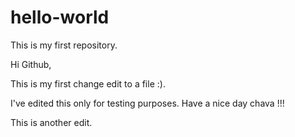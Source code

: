 # hello-world
This is my first repository.

Hi Github,

This is my first change edit to a file :).

I've edited this only for testing purposes.
Have a nice day chava !!! 

This is another edit.
